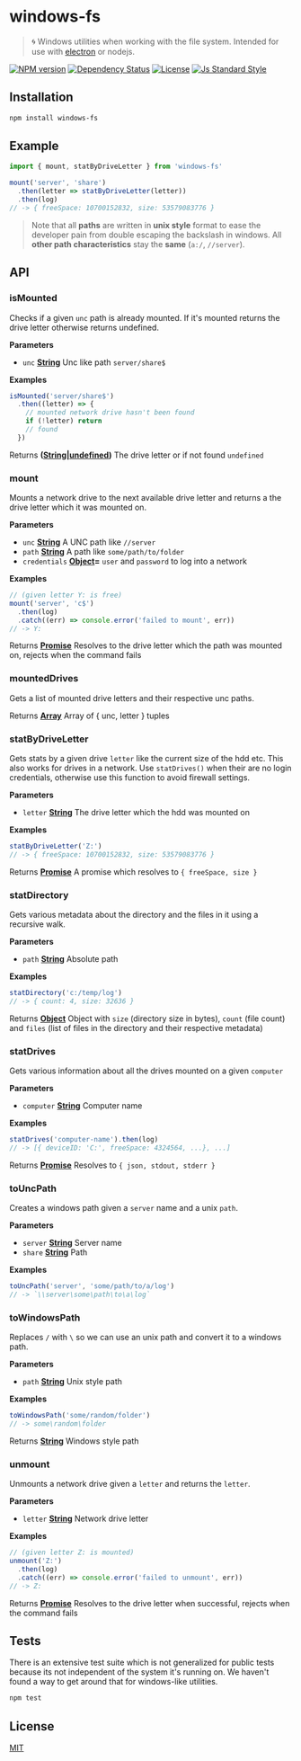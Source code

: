 # windows-fs

> :cyclone: Windows utilities when working with the file system. Intended for use with [electron](http://electron.atom.io/) or nodejs.

[![NPM version][version-image]][version-url]
[![Dependency Status][david-image]][david-url]
[![License][license-image]][license-url]
[![Js Standard Style][standard-image]][standard-url]

## Installation

```bash
npm install windows-fs
```

## Example

```js
import { mount, statByDriveLetter } from 'windows-fs'

mount('server', 'share')
  .then(letter => statByDriveLetter(letter))
  .then(log)
// -> { freeSpace: 10700152832, size: 53579083776 }
```

> Note that all **paths** are written in **unix style** format to ease the developer pain from double escaping the backslash in windows. All **other path characteristics** stay the **same** (`a:/`, `//server`).

## API

### isMounted

Checks if a given `unc` path is already mounted. If it's mounted returns
the drive letter otherwise returns undefined.

**Parameters**

-   `unc` **[String](https://developer.mozilla.org/en-US/docs/Web/JavaScript/Reference/Global_Objects/String)** Unc like path `server/share$`

**Examples**

```javascript
isMounted('server/share$')
  .then((letter) => {
    // mounted network drive hasn't been found
    if (!letter) return
    // found
  })
```

Returns **([String](https://developer.mozilla.org/en-US/docs/Web/JavaScript/Reference/Global_Objects/String)\|[undefined](https://developer.mozilla.org/en-US/docs/Web/JavaScript/Reference/Global_Objects/undefined))** The drive letter or if not found `undefined`

### mount

Mounts a network drive to the next available drive letter and returns a
the drive letter which it was mounted on.

**Parameters**

-   `unc` **[String](https://developer.mozilla.org/en-US/docs/Web/JavaScript/Reference/Global_Objects/String)** A UNC path like `//server`
-   `path` **[String](https://developer.mozilla.org/en-US/docs/Web/JavaScript/Reference/Global_Objects/String)** A path like `some/path/to/folder`
-   `credentials` **[Object](https://developer.mozilla.org/en-US/docs/Web/JavaScript/Reference/Global_Objects/Object)=** `user` and `password` to log into a network

**Examples**

```javascript
// (given letter Y: is free)
mount('server', 'c$')
  .then(log)
  .catch((err) => console.error('failed to mount', err))
// -> Y:
```

Returns **[Promise](https://developer.mozilla.org/en-US/docs/Web/JavaScript/Reference/Global_Objects/Promise)** Resolves to the drive letter which the path was
mounted on, rejects when the command fails

### mountedDrives

Gets a list of mounted drive letters and their respective unc paths.

Returns **[Array](https://developer.mozilla.org/en-US/docs/Web/JavaScript/Reference/Global_Objects/Array)** Array of { unc, letter } tuples

### statByDriveLetter

Gets stats by a given drive `letter` like the current size of the hdd etc.
This also works for drives in a network. Use `statDrives()` when their are
no login credentials, otherwise use this function to avoid firewall
settings.

**Parameters**

-   `letter` **[String](https://developer.mozilla.org/en-US/docs/Web/JavaScript/Reference/Global_Objects/String)** The drive letter which the hdd was mounted on

**Examples**

```javascript
statByDriveLetter('Z:')
// -> { freeSpace: 10700152832, size: 53579083776 }
```

Returns **[Promise](https://developer.mozilla.org/en-US/docs/Web/JavaScript/Reference/Global_Objects/Promise)** A promise which resolves to `{ freeSpace, size }`

### statDirectory

Gets various metadata about the directory and the files in it using
a recursive walk.

**Parameters**

-   `path` **[String](https://developer.mozilla.org/en-US/docs/Web/JavaScript/Reference/Global_Objects/String)** Absolute path

**Examples**

```javascript
statDirectory('c:/temp/log')
// -> { count: 4, size: 32636 }
```

Returns **[Object](https://developer.mozilla.org/en-US/docs/Web/JavaScript/Reference/Global_Objects/Object)** Object with `size` (directory size in bytes),
`count` (file count) and `files` (list of files in the directory and their
respective metadata)

### statDrives

Gets various information about all the drives mounted on a given
`computer`

**Parameters**

-   `computer` **[String](https://developer.mozilla.org/en-US/docs/Web/JavaScript/Reference/Global_Objects/String)** Computer name

**Examples**

```javascript
statDrives('computer-name').then(log)
// -> [{ deviceID: 'C:', freeSpace: 4324564, ...}, ...]
```

Returns **[Promise](https://developer.mozilla.org/en-US/docs/Web/JavaScript/Reference/Global_Objects/Promise)** Resolves to `{ json, stdout, stderr }`

### toUncPath

Creates a windows path given a `server` name and a unix `path`.

**Parameters**

-   `server` **[String](https://developer.mozilla.org/en-US/docs/Web/JavaScript/Reference/Global_Objects/String)** Server name
-   `share` **[String](https://developer.mozilla.org/en-US/docs/Web/JavaScript/Reference/Global_Objects/String)** Path

**Examples**

```javascript
toUncPath('server', 'some/path/to/a/log')
// -> `\\server\some\path\to\a\log`
```

### toWindowsPath

Replaces `/` with `\` so we can use an unix path and convert it to a
windows path.

**Parameters**

-   `path` **[String](https://developer.mozilla.org/en-US/docs/Web/JavaScript/Reference/Global_Objects/String)** Unix style path

**Examples**

```javascript
toWindowsPath('some/random/folder')
// -> some\random\folder
```

Returns **[String](https://developer.mozilla.org/en-US/docs/Web/JavaScript/Reference/Global_Objects/String)** Windows style path

### unmount

Unmounts a network drive given a `letter` and returns the `letter`.

**Parameters**

-   `letter` **[String](https://developer.mozilla.org/en-US/docs/Web/JavaScript/Reference/Global_Objects/String)** Network drive letter

**Examples**

```javascript
// (given letter Z: is mounted)
unmount('Z:')
  .then(log)
  .catch((err) => console.error('failed to unmount', err))
// -> Z:
```

Returns **[Promise](https://developer.mozilla.org/en-US/docs/Web/JavaScript/Reference/Global_Objects/Promise)** Resolves to the drive letter when successful, rejects
when the command fails

## Tests

There is an extensive test suite which is not generalized for public tests because its not independent of the system it's running on. We haven't found a way to get around that for windows-like utilities.

```bash
npm test
```

## License

[MIT][license-url]

[version-image]: https://img.shields.io/npm/v/windows-fs.svg?style=flat-square

[version-url]: https://npmjs.org/package/windows-fs

[david-image]: http://img.shields.io/david/kanton-aargau/windows-fs.svg?style=flat-square

[david-url]: https://david-dm.org/kanton-aargau/windows-fs

[standard-image]: https://img.shields.io/badge/code-standard-brightgreen.svg?style=flat-square

[standard-url]: https://github.com/feross/standard

[license-image]: http://img.shields.io/npm/l/windows-fs.svg?style=flat-square

[license-url]: ./license
